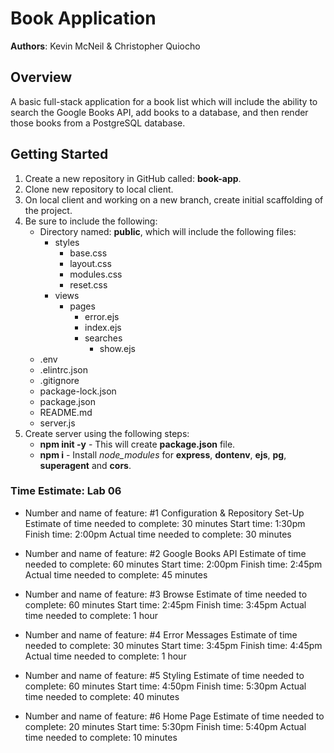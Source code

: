 # Book Application

**Authors**: Kevin McNeil & Christopher Quiocho

## Overview

A basic full-stack application for a book list which will include the ability to search the Google Books API, add books to a database, and then render those books from a PostgreSQL database.

## Getting Started

1. Create a new repository in GitHub called: **book-app**.
1. Clone new repository to local client.
1. On local client and working on a new branch, create initial scaffolding of the project.
1. Be sure to include the following:
    - Directory named: **public**, which will include the following files:
        - styles
            - base.css
            - layout.css
            - modules.css
            - reset.css
        - views
            - pages
                - error.ejs
                - index.ejs
                - searches
                    - show.ejs
    - .env
    - .elintrc.json
    - .gitignore
    - package-lock.json
    - package.json
    - README.md
    - server.js
1. Create server using the following steps:
    - **npm init -y** - This will create **package.json** file.
    - **npm i** - Install *node_modules* for **express**, **dontenv**, **ejs**, **pg**, **superagent** and **cors**.

### Time Estimate: Lab 06

- Number and name of feature: #1 Configuration & Repository Set-Up
Estimate of time needed to complete: 30 minutes
Start time: 1:30pm
Finish time: 2:00pm
Actual time needed to complete: 30 minutes

- Number and name of feature: #2 Google Books API
Estimate of time needed to complete: 60 minutes
Start time: 2:00pm
Finish time: 2:45pm
Actual time needed to complete: 45 minutes

- Number and name of feature: #3 Browse
Estimate of time needed to complete: 60 minutes
Start time: 2:45pm
Finish time: 3:45pm
Actual time needed to complete: 1 hour

- Number and name of feature: #4 Error Messages
Estimate of time needed to complete: 30 minutes
Start time: 3:45pm
Finish time: 4:45pm
Actual time needed to complete: 1 hour

- Number and name of feature: #5 Styling
Estimate of time needed to complete: 60 minutes
Start time: 4:50pm
Finish time: 5:30pm
Actual time needed to complete: 40 minutes

- Number and name of feature: #6 Home Page
Estimate of time needed to complete: 20 minutes
Start time: 5:30pm
Finish time: 5:40pm
Actual time needed to complete: 10 minutes
